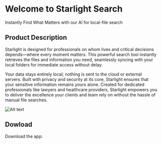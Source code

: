# Welcome to Starlight Search

Instantly Find What Matters with our AI for local-file search

## Product Description

Starlight is designed for professionals on whom lives and critical decisions depends—where every moment matters. This powerful search tool instantly retrieves the files and information you need, seamlessly syncing with your local folders for immediate access without delay.

Your data stays entirely local; nothing is sent to the cloud or external servers. Built with privacy and security at its core, Starlight ensures that your sensitive information remains yours alone. Created for dedicated professionals like lawyers and healthcare providers, Starlight empowers you to deliver the excellence your clients and team rely on without the hassle of manual file searches.

![Alt text](https://aerial-foxglove-2ca.notion.site/image/https%3A%2F%2Fprod-files-secure.s3.us-west-2.amazonaws.com%2F2df1d4f6-eec2-4ba1-848d-fdf93b04f873%2F6a423f72-0974-4019-9432-ff661c2f8198%2Fsearch_illustration.svg?table=block&id=f27b4460-9073-4b21-94ec-8810de4b5302&spaceId=2df1d4f6-eec2-4ba1-848d-fdf93b04f873&userId=&cache=v2)

## Dowload

Download the app: 
